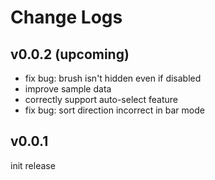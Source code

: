 # Change Logs

## v0.0.2 (upcoming)

 - fix bug: brush isn't hidden even if disabled
 - improve sample data
 - correctly support auto-select feature
 - fix bug: sort direction incorrect in bar mode


## v0.0.1

init release
